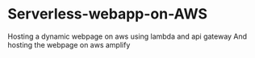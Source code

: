 # Serverless-webapp-on-AWS
Hosting a dynamic webpage on aws using lambda and api gateway
And hosting the webpage on aws amplify
